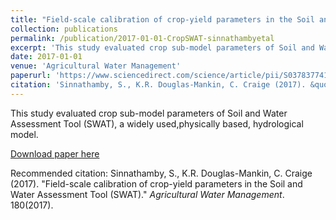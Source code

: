 ```yaml
---
title: "Field-scale calibration of crop-yield parameters in the Soil and Water Assessment Tool (SWAT)"
collection: publications
permalink: /publication/2017-01-01-CropSWAT-sinnathambyetal
excerpt: 'This study evaluated crop sub-model parameters of Soil and Water Assessment Tool (SWAT), a widely used,physically based, hydrological model'
date: 2017-01-01
venue: 'Agricultural Water Management'
paperurl: 'https://www.sciencedirect.com/science/article/pii/S0378377416304103'
citation: 'Sinnathamby, S., K.R. Douglas-Mankin, C. Craige (2017). &quot;Field-scale calibration of crop-yield parameters in the Soil and Water Assessment Tool (SWAT).&quot; <i>Agricultural Water Management</i>. 180(2017).'
---
```

This study evaluated crop sub-model parameters of Soil and Water Assessment Tool (SWAT), a widely used,physically based, hydrological model.

[Download paper here](http://SumathyS.github.io/files/paper5.pdf)

Recommended citation: Sinnathamby, S., K.R. Douglas-Mankin, C. Craige (2017). "Field-scale calibration of crop-yield parameters in the Soil and Water Assessment Tool (SWAT)." <i>Agricultural Water Management</i>. 180(2017).